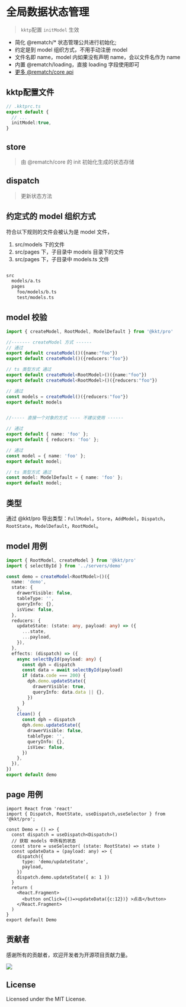 # 全局数据状态管理

> `kktp`配置 `initModel` 生效

  - 简化 @rematch/* 状态管理公共进行初始化;
  - 约定是到 model 组织方式，不用手动注册 model
  - 文件名即 name，model 内如果没有声明 name，会以文件名作为 name
  - 内置 @rematch/loading，直接 loading 字段使用即可
  - [更多 @rematch/core api](https://rematchjs.org/docs/api-reference)

## kktp配置文件

```ts
// .kktprc.ts
export default {
  // ...
  initModel:true,
}
```

## store  

> 由 @rematch/core 的 init 初始化生成的状态存储

## dispatch

> 更新状态方法


## 约定式的 model 组织方式

符合以下规则的文件会被认为是 model 文件，

  1. src/models 下的文件
  2. src/pages 下，子目录中 models 目录下的文件
  3. src/pages 下，子目录中 models.ts 文件

```txt

src
  models/a.ts
  pages
    foo/models/b.ts
    test/models.ts

```

## model 校验

```ts
import { createModel, RootModel, ModelDefault } from '@kkt/pro'

//------- createModel 方式 ------ 
// 通过
export default createModel()({name:"foo"})
export default createModel()({reducers:"foo"})

// ts 类型方式 通过
export default createModel<RootModel>()({name:"foo"})
export default createModel<RootModel>()({reducers:"foo"})

// 通过
const models = createModel()({reducers:"foo"})
export default models


//----- 直接一个对象的方式 ---- 不建议使用 ------

// 通过
export default { name: 'foo' };
export default { reducers: 'foo' };

// 通过
const model = { name: 'foo' };
export default model;

// ts 类型方式 通过
const model: ModelDefault = { name: 'foo' };
export default model;

```


## 类型

通过 @kkt/pro 导出类型：`FullModel`，`Store`，`AddModel`，`Dispatch`，`RootState`，`ModelDefault`，`RootModel`。

## model 用例

```ts
import { RootModel, createModel } from '@kkt/pro'
import { selectById } from '../servers/demo'

const demo = createModel<RootModel>()({
  name: 'demo',
  state: {
    drawerVisible: false,
    tableType: '',
    queryInfo: {},
    isView: false,
  },
  reducers: {
    updateState: (state: any, payload: any) => ({
      ...state,
      ...payload,
    }),
  },
  effects: (dispatch) => ({
    async selectById(payload: any) {
      const dph = dispatch
      const data = await selectById(payload)
      if (data.code === 200) {
        dph.demo.updateState({
          drawerVisible: true,
          queryInfo: data.data || {},
        })
      }
    },
    clean() {
      const dph = dispatch
      dph.demo.updateState({
        drawerVisible: false,
        tableType: '',
        queryInfo: {},
        isView: false,
      })
    },
  }),
})
export default demo


```


## page 用例

```tsx
import React from 'react'
import { Dispatch, RootState, useDispatch,useSelector } from '@kkt/pro';

const Demo = () => {
  const dispatch = useDispatch<Dispatch>()
  // 获取 models 中所有的状态
  const store = useSelector( (state: RootState) => state )
  const updateData = (payload: any) => {
    dispatch({
      type: 'demo/updateState',
      payload,
    })
    dispatch.demo.updateState({ a: 1 })
  }
  return (
    <React.Fragment>
      <button onClick={()=>updateData({c:12})} >点击</button>
    </React.Fragment>
  )
}
export default Demo

```

## 贡献者

感谢所有的贡献者，欢迎开发者为开源项目贡献力量。

<a href="https://github.com/uiwjs/uiw-admin/graphs/contributors">
  <img src="https://uiwjs.github.io/uiw-admin/CONTRIBUTORS.svg" />
</a>

## License

Licensed under the MIT License.

